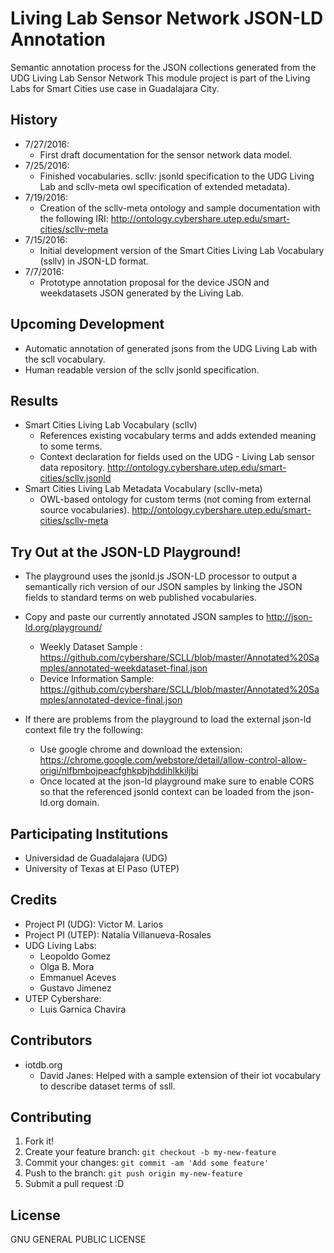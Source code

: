 # Living Lab Sensor Network JSON-LD Annotation
Semantic annotation process for the JSON collections generated from the UDG Living Lab Sensor Network
This module project is part of the Living Labs for Smart Cities use case in Guadalajara City.

## History
+ 7/27/2016:
	- First draft documentation for the sensor network data model.
+ 7/25/2016:
	- Finished vocabularies. scllv: jsonld specification to the UDG Living Lab  and scllv-meta owl specification of extended metadata).
+ 7/19/2016:
	- Creation of the scllv-meta ontology and sample documentation with the following IRI:
	  http://ontology.cybershare.utep.edu/smart-cities/scllv-meta
+ 7/15/2016:
	- Initial development version of the Smart Cities Living Lab Vocabulary (ssllv) in JSON-LD format.
+ 7/7/2016: 
	- Prototype annotation proposal for the device JSON and weekdatasets JSON generated by the Living Lab.

## Upcoming Development
+ Automatic annotation of generated jsons from the UDG Living Lab with the scll vocabulary.
+ Human readable version of the scllv jsonld specification.

## Results
+ Smart Cities Living Lab Vocabulary (scllv)
	- References existing vocabulary terms and adds extended meaning to some terms.
	- Context declaration for fields used on the UDG - Living Lab sensor data repository. 
		http://ontology.cybershare.utep.edu/smart-cities/scllv.jsonld
+ Smart Cities Living Lab Metadata Vocabulary (scllv-meta)
	- OWL-based ontology for custom terms (not coming from external source vocabularies).
		http://ontology.cybershare.utep.edu/smart-cities/scllv-meta
	
## Try Out at the JSON-LD Playground!
+ The playground uses the jsonld.js JSON-LD processor to output a semantically rich version of our JSON samples by linking the JSON fields to standard terms on web published vocabularies.
  
+ Copy and paste our currently annotated JSON samples to http://json-ld.org/playground/
	- Weekly Dataset Sample : https://github.com/cybershare/SCLL/blob/master/Annotated%20Samples/annotated-weekdataset-final.json
	- Device Information Sample: https://github.com/cybershare/SCLL/blob/master/Annotated%20Samples/annotated-device-final.json

+ If there are problems from the playground to load the external json-ld context file try the following:
	- Use google chrome and download the extension: https://chrome.google.com/webstore/detail/allow-control-allow-origi/nlfbmbojpeacfghkpbjhddihlkkiljbi
	- Once located at the json-ld playground make sure to enable CORS so that the referenced jsonld context can be loaded from the json-ld.org domain.  
	
## Participating Institutions
+ Universidad de Guadalajara (UDG)
+ University of Texas at El Paso (UTEP)

## Credits
+ Project PI (UDG): Victor M. Larios
+ Project PI (UTEP): Natalia Villanueva-Rosales
+ UDG Living Labs:
	- Leopoldo Gomez
	- Olga B. Mora
	- Emmanuel Aceves
	- Gustavo Jimenez
+ UTEP Cybershare:
	- Luis Garnica Chavira

## Contributors
+ iotdb.org
	- David Janes: Helped with a sample extension of their iot vocabulary to describe dataset terms of ssll.

## Contributing
1. Fork it!
2. Create your feature branch: `git checkout -b my-new-feature`
3. Commit your changes: `git commit -am 'Add some feature'`
4. Push to the branch: `git push origin my-new-feature`
5. Submit a pull request :D
	
## License
  GNU GENERAL PUBLIC LICENSE
